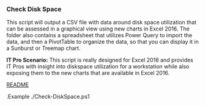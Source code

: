 ### Check Disk Space
This script will output a CSV file with data around disk space utilization that can be assessed in a graphical view using new charts in Excel 2016. The folder also contains a spreadsheet that utilizes Power Query to import the data, and then a PivotTable to organize the data, so that you can display it in a Sunburst or Treemap chart.

**IT Pro Scenario:** This script is really designed for Excel 2016 and provides IT Pros with insight into diskspace utilization for a workstation while also exposing them to the new charts that are available in Excel 2016. 

[README](https://github.com/OfficeDev/Office-IT-Pro-Deployment-Scripts/wiki/README_Check-LocalDiskSpace)


.Example
./Check-DiskSpace.ps1
